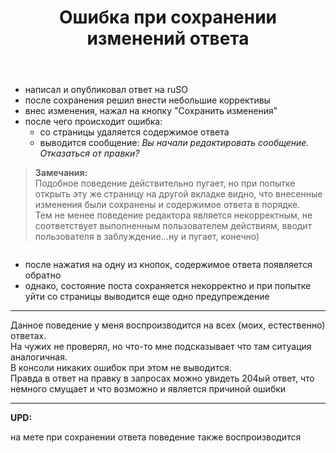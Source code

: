 ﻿---
title: "Ошибка при сохранении изменений ответа"
se.owner.user_id: 189027
se.owner.display_name: "Михаил Ребров"
se.owner.link: "https://ru.meta.stackoverflow.com/users/189027/%d0%9c%d0%b8%d1%85%d0%b0%d0%b8%d0%bb-%d0%a0%d0%b5%d0%b1%d1%80%d0%be%d0%b2"
se.link: "https://ru.meta.stackoverflow.com/questions/11858/%d0%9e%d1%88%d0%b8%d0%b1%d0%ba%d0%b0-%d0%bf%d1%80%d0%b8-%d1%81%d0%be%d1%85%d1%80%d0%b0%d0%bd%d0%b5%d0%bd%d0%b8%d0%b8-%d0%b8%d0%b7%d0%bc%d0%b5%d0%bd%d0%b5%d0%bd%d0%b8%d0%b9-%d0%be%d1%82%d0%b2%d0%b5%d1%82%d0%b0"
se.question_id: 11858
se.post_type: question
---
<ul>
<li>написал и опубликовал ответ на ruSO</li>
<li>после сохранения решил внести небольшие коррективы</li>
<li>внес изменения, нажал на кнопку &quot;Сохранить изменения&quot;</li>
<li>после чего происходит ошибка:
<ul>
<li>со страницы удаляется содержимое ответа</li>
<li>выводится сообщение: <em>Вы начали редактировать сообщение. Отказаться от правки?</em></li>
</ul>
</li>
</ul>
<blockquote>
<p><strong>Замечания:</strong><br/>
Подобное поведение действительно пугает, но при попытке открыть эту же страницу на другой вкладке видно, что внесенные изменения были сохранены и содержимое ответа в порядке.<br/>
Тем не менее поведение редактора является некорректным, не соответствует выполненным пользователем действиям, вводит пользователя в заблуждение...ну и пугает, конечно)</p>
</blockquote>
<p><a href="https://i.stack.imgur.com/g4TCz.png" rel="nofollow noreferrer"><img src="https://i.stack.imgur.com/g4TCz.png" alt="" /></a></p>
<ul>
<li>после нажатия на одну из кнопок, содержимое ответа появляется обратно</li>
<li>однако, состояние поста сохраняется некорректно и при попытке уйти со страницы выводится еще одно предупреждение</li>
</ul>
<hr />
<p>Данное поведение у меня воспроизводится на всех (моих, естественно) ответах.<br/>
На чужих не проверял, но что-то мне подсказывает что там ситуация аналогичная.<br/>
В консоли никаких ошибок при этом не выводится.<br/>
Правда в ответ на правку в запросах можно увидеть 204ый ответ, что немного смущает и что возможно и является причиной ошибки</p>
<hr />
<p><strong>UPD:</strong></p>
<p>на мете при сохранении ответа поведение также воспроизводится</p>
